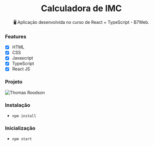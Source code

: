 <h1 align="center">Calculadora de IMC</h1>

<p align="center">🖥️ Aplicação desenvolvida no curso de React + TypeScript - B7Web.</p>

### Features

- [x] HTML
- [x] CSS
- [x] Javascript
- [x] TypeScript
- [x] React JS

### Projeto

![Thomas Roodson](https://i.ibb.co/wMZmWKQ/print-IMC.jpg)

### Instalação
- `npm install`

### Inicialização
- `npm start`
